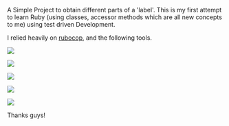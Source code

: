 A Simple Project to obtain different parts of a 'label'. This is my first attempt
to learn Ruby (using classes, accessor methods which are all new concepts to me) 
using test driven Development.

I relied heavily on <a href="https://github.com/bbatsov/rubocop" target="_blank">
rubocop</a>, and the following tools. 

<a href="https://travis-ci.org/alaghu/handsup" target="_blank"><img src="https://travis-ci.org/alaghu/handsup.svg?branch=master"></a>

<a href="https://coveralls.io/r/alaghu/handsup" target="_blank"><img src="https://coveralls.io/repos/alaghu/handsup/badge.svg"></a>

<a href="https://codeclimate.com/github/alaghu/handsup" target="_blank"><img src="https://codeclimate.com/github/alaghu/handsup/badges/gpa.svg"></a>

<a href="https://www.pullreview.com/github/alaghu/handsup/reviews/master" target="_blank"><img src="https://www.pullreview.com/github/alaghu/handsup/badges/master.svg?"></a>

<a href="http://inch-ci.org/github/alaghu/Handsup" target="_blank"><img src="http://inch-ci.org/github/alaghu/Handsup.svg?branch=master"></a>

Thanks guys!
